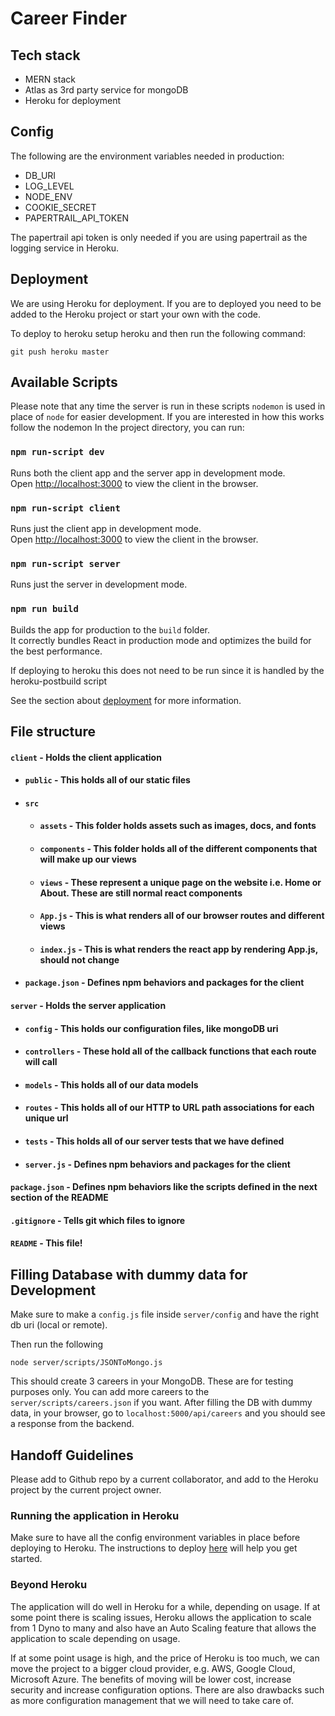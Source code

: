 # Career Finder

## Tech stack

* MERN stack
* Atlas as 3rd party service for mongoDB
* Heroku for deployment


## Config

The following are the environment variables needed in production:

* DB_URI
* LOG_LEVEL
* NODE_ENV
* COOKIE_SECRET
* PAPERTRAIL_API_TOKEN

The papertrail api token is only needed if you are using papertrail as the logging service in Heroku.

## Deployment

We are using Heroku for deployment. If you are to deployed you need to be added to the Heroku project or start your own with the code.

To deploy to heroku setup heroku and then run the following command:

```
git push heroku master
```

## Available Scripts

Please note that any time the server is run in these scripts `nodemon` is used in place of `node` for easier development. If you are interested in how this works follow the nodemon In the project directory, you can run:

### `npm run-script dev`

Runs both the client app and the server app in development mode.<br>
Open [http://localhost:3000](http://localhost:3000) to view the client in the browser.

### `npm run-script client`

Runs just the client app in development mode.<br>
Open [http://localhost:3000](http://localhost:3000) to view the client in the browser.


### `npm run-script server`

Runs just the server in development mode.<br>


### `npm run build`

Builds the app for production to the `build` folder.<br>
It correctly bundles React in production mode and optimizes the build for the best performance.

If deploying to heroku this does not need to be run since it is handled by the heroku-postbuild script<br>

See the section about [deployment](https://facebook.github.io/create-react-app/docs/deployment) for more information.


## File structure
#### `client` - Holds the client application
- #### `public` - This holds all of our static files
- #### `src`
    - #### `assets` - This folder holds assets such as images, docs, and fonts
    - #### `components` - This folder holds all of the different components that will make up our views
    - #### `views` - These represent a unique page on the website i.e. Home or About. These are still normal react components
    - #### `App.js` - This is what renders all of our browser routes and different views
    - #### `index.js` - This is what renders the react app by rendering App.js, should not change
- #### `package.json` - Defines npm behaviors and packages for the client
#### `server` - Holds the server application
- #### `config` - This holds our configuration files, like mongoDB uri
- #### `controllers` - These hold all of the callback functions that each route will call
- #### `models` - This holds all of our data models
- #### `routes` - This holds all of our HTTP to URL path associations for each unique url
- #### `tests` - This holds all of our server tests that we have defined
- #### `server.js` - Defines npm behaviors and packages for the client
#### `package.json` - Defines npm behaviors like the scripts defined in the next section of the README
#### `.gitignore` - Tells git which files to ignore
#### `README` - This file!


## Filling Database with dummy data for Development

Make sure to make a `config.js` file inside `server/config` and have the right db uri (local or remote).

Then run the following

`node server/scripts/JSONToMongo.js`

This should create 3 careers in your MongoDB. These are for testing purposes only. You can add more careers to the `server/scripts/careers.json` if you want.
After filling the DB with dummy data, in your browser, go to `localhost:5000/api/careers` and you should see a response from the backend.


## Handoff Guidelines

Please add to Github repo by a current collaborator, and add to the Heroku project by the current project owner.

### Running the application in Heroku

Make sure to have all the config environment variables in place before deploying to Heroku. The instructions to deploy [here](https://devcenter.heroku.com/articles/getting-started-with-nodejs#set-up) will help you get started.

### Beyond Heroku

The application will do well in Heroku for a while, depending on usage. If at some point there is scaling issues, Heroku allows the application to scale from 1 Dyno to many and also have an Auto Scaling feature that allows the application to scale depending on usage.

If at some point usage is high, and the price of Heroku is too much, we can move the project to a bigger cloud provider, e.g. AWS, Google Cloud, Microsoft Azure. The benefits of moving will be lower cost, increase security and increase configuration options. There are also drawbacks such as more configuration management that we will need to take care of.
